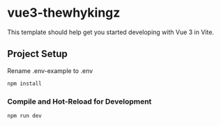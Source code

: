 # vue3-thewhykingz

This template should help get you started developing with Vue 3 in Vite.

## Project Setup

Rename .env-example to .env

```sh
npm install
```

### Compile and Hot-Reload for Development

```sh
npm run dev
```
